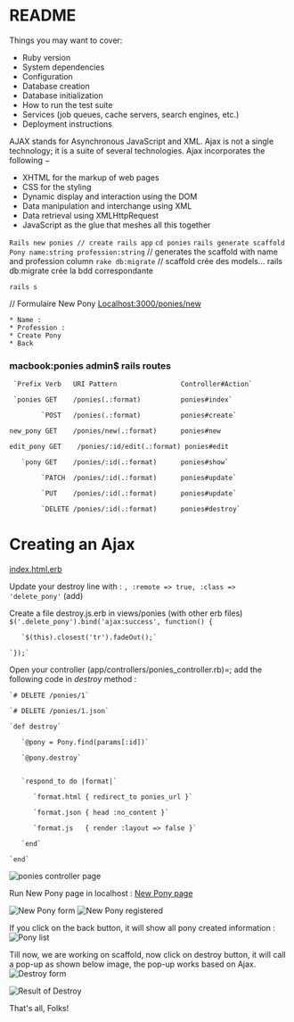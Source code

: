 # README

Things you may want to cover:
  * Ruby version
  * System dependencies
  * Configuration
  * Database creation
  * Database initialization
  * How to run the test suite
  * Services (job queues, cache servers, search engines, etc.)
  * Deployment instructions


AJAX stands for Asynchronous JavaScript and XML. Ajax is not a single technology; it is a suite of several technologies. Ajax incorporates the following −

  * XHTML for the markup of web pages
  * CSS for the styling
  * Dynamic display and interaction using the DOM
  * Data manipulation and interchange using XML
  * Data retrieval using XMLHttpRequest
  * JavaScript as the glue that meshes all this together


`Rails new ponies // create rails app`
`cd ponies`
`rails generate scaffold Pony name:string profession:string` // generates the scaffold with name and profession column
`rake db:migrate` // scaffold crée des models... rails db:migrate crée la bdd correspondante

`rails s`

// Formulaire New Pony
[Localhost:3000/ponies/new](http://localhost:3000/ponies/new)

    * Name :
    * Profession :
    * Create Pony
    * Back


### macbook:ponies admin$ rails routes

     `Prefix Verb   URI Pattern                Controller#Action`

     `ponies GET    /ponies(.:format)          ponies#index`

            `POST   /ponies(.:format)          ponies#create`

   `new_pony GET    /ponies/new(.:format)      ponies#new`

  `edit_pony GET    /ponies/:id/edit(.:format) ponies#edit`

       `pony GET    /ponies/:id(.:format)      ponies#show`

            `PATCH  /ponies/:id(.:format)      ponies#update`

            `PUT    /ponies/:id(.:format)      ponies#update`

            `DELETE /ponies/:id(.:format)      ponies#destroy`

# 
# Creating an Ajax
[index.html.erb](app/views/ponies/index.html.erb)

Update your destroy line with : `, :remote => true, :class => 'delete_pony'` (add)

Create a file destroy.js.erb in views/ponies (with other erb files)
    `$('.delete_pony').bind('ajax:success', function() {`

       `$(this).closest('tr').fadeOut();`

    `});`


Open your controller (app/controllers/ponies_controller.rb)=; add the following code in *destroy* method :

    `# DELETE /ponies/1`

    `# DELETE /ponies/1.json`

    `def destroy`

       `@pony = Pony.find(params[:id])`

       `@pony.destroy`
       

       `respond_to do |format|`

          `format.html { redirect_to ponies_url }`

          `format.json { head :no_content }`

          `format.js   { render :layout => false }`

       `end`
      
    `end`

![ponies controller page](https://www.tutorialspoint.com/ruby-on-rails/images/ajax3.jpg)

Run New Pony page in localhost : [New Pony page](http://localhost:3000/ponies/new)

![New Pony form](https://www.tutorialspoint.com/ruby-on-rails/images/ajax4.jpg)
![New Pony registered](https://www.tutorialspoint.com/ruby-on-rails/images/ajax5.jpg)

If you click on the back button, it will show all pony created information :
![Pony list](https://www.tutorialspoint.com/ruby-on-rails/images/ajax6.jpg)

Till now, we are working on scaffold, now click on destroy button, it will call a pop-up as shown below image, the pop-up works based on Ajax.
![Destroy form](https://www.tutorialspoint.com/ruby-on-rails/images/ajax7.jpg)

![Result of Destroy](https://www.tutorialspoint.com/ruby-on-rails/images/ajax8.jpg)

That's all, Folks!

